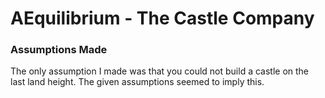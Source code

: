 # AEquilibrium - The Castle Company

### Assumptions Made

The only assumption I made was that you could not build a castle on the last land height. The given assumptions seemed to imply this.
